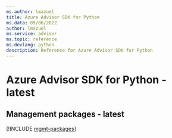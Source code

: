 ```yaml
---
ms.author: lmazuel
title: Azure Advisor SDK for Python
ms.data: 09/06/2022
author: lmazuel
ms.service: advisor
ms.topic: reference
ms.devlang: python
description: Reference for Azure Advisor SDK for Python
---
```

# Azure Advisor SDK for Python - latest

## Management packages - latest
[!INCLUDE [mgmt-packages](advisor-mgmt-index.md)]